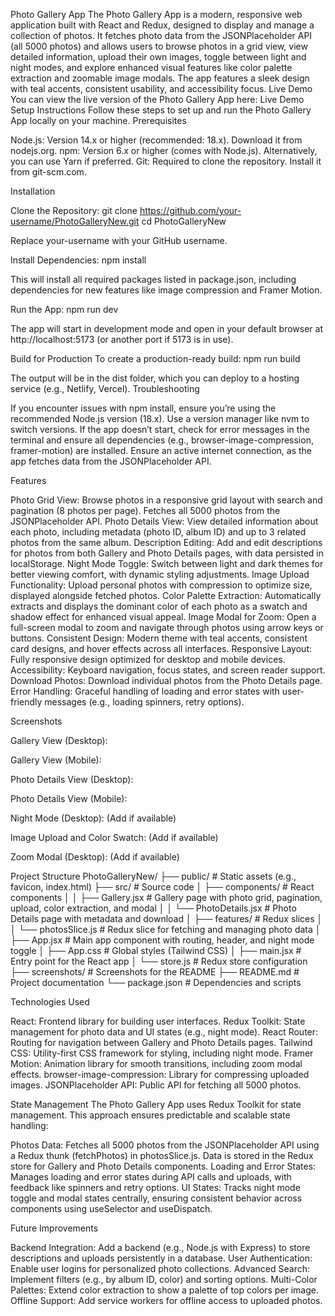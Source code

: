 Photo Gallery App
The Photo Gallery App is a modern, responsive web application built with React and Redux, designed to display and manage a collection of photos. It fetches photo data from the JSONPlaceholder API (all 5000 photos) and allows users to browse photos in a grid view, view detailed information, upload their own images, toggle between light and night modes, and explore enhanced visual features like color palette extraction and zoomable image modals. The app features a sleek design with teal accents, consistent usability, and accessibility focus.
Live Demo
You can view the live version of the Photo Gallery App here:
Live Demo
Setup Instructions
Follow these steps to set up and run the Photo Gallery App locally on your machine.
Prerequisites

Node.js: Version 14.x or higher (recommended: 18.x). Download it from nodejs.org.
npm: Version 6.x or higher (comes with Node.js). Alternatively, you can use Yarn if preferred.
Git: Required to clone the repository. Install it from git-scm.com.

Installation

Clone the Repository:
git clone https://github.com/your-username/PhotoGalleryNew.git
cd PhotoGalleryNew

Replace your-username with your GitHub username.

Install Dependencies:
npm install

This will install all required packages listed in package.json, including dependencies for new features like image compression and Framer Motion.

Run the App:
npm run dev

The app will start in development mode and open in your default browser at http://localhost:5173 (or another port if 5173 is in use).

Build for Production
To create a production-ready build:
npm run build

The output will be in the dist folder, which you can deploy to a hosting service (e.g., Netlify, Vercel).
Troubleshooting

If you encounter issues with npm install, ensure you’re using the recommended Node.js version (18.x). Use a version manager like nvm to switch versions.
If the app doesn’t start, check for error messages in the terminal and ensure all dependencies (e.g., browser-image-compression, framer-motion) are installed.
Ensure an active internet connection, as the app fetches data from the JSONPlaceholder API.

Features

Photo Grid View: Browse photos in a responsive grid layout with search and pagination (8 photos per page). Fetches all 5000 photos from the JSONPlaceholder API.
Photo Details View: View detailed information about each photo, including metadata (photo ID, album ID) and up to 3 related photos from the same album.
Description Editing: Add and edit descriptions for photos from both Gallery and Photo Details pages, with data persisted in localStorage.
Night Mode Toggle: Switch between light and dark themes for better viewing comfort, with dynamic styling adjustments.
Image Upload Functionality: Upload personal photos with compression to optimize size, displayed alongside fetched photos.
Color Palette Extraction: Automatically extracts and displays the dominant color of each photo as a swatch and shadow effect for enhanced visual appeal.
Image Modal for Zoom: Open a full-screen modal to zoom and navigate through photos using arrow keys or buttons.
Consistent Design: Modern theme with teal accents, consistent card designs, and hover effects across all interfaces.
Responsive Layout: Fully responsive design optimized for desktop and mobile devices.
Accessibility: Keyboard navigation, focus states, and screen reader support.
Download Photos: Download individual photos from the Photo Details page.
Error Handling: Graceful handling of loading and error states with user-friendly messages (e.g., loading spinners, retry options).

Screenshots

Gallery View (Desktop):

Gallery View (Mobile):

Photo Details View (Desktop):

Photo Details View (Mobile):

Night Mode (Desktop):
(Add if available)

Image Upload and Color Swatch:
(Add if available)

Zoom Modal (Desktop):
(Add if available)

Project Structure
PhotoGalleryNew/
├── public/ # Static assets (e.g., favicon, index.html)
├── src/ # Source code
│ ├── components/ # React components
│ │ ├── Gallery.jsx # Gallery page with photo grid, pagination, upload, color extraction, and modal
│ │ └── PhotoDetails.jsx # Photo Details page with metadata and download
│ ├── features/ # Redux slices
│ │ └── photosSlice.js # Redux slice for fetching and managing photo data
│ ├── App.jsx # Main app component with routing, header, and night mode toggle
│ ├── App.css # Global styles (Tailwind CSS)
│ ├── main.jsx # Entry point for the React app
│ └── store.js # Redux store configuration
├── screenshots/ # Screenshots for the README
├── README.md # Project documentation
└── package.json # Dependencies and scripts

Technologies Used

React: Frontend library for building user interfaces.
Redux Toolkit: State management for photo data and UI states (e.g., night mode).
React Router: Routing for navigation between Gallery and Photo Details pages.
Tailwind CSS: Utility-first CSS framework for styling, including night mode.
Framer Motion: Animation library for smooth transitions, including zoom modal effects.
browser-image-compression: Library for compressing uploaded images.
JSONPlaceholder API: Public API for fetching all 5000 photos.

State Management
The Photo Gallery App uses Redux Toolkit for state management. This approach ensures predictable and scalable state handling:

Photos Data: Fetches all 5000 photos from the JSONPlaceholder API using a Redux thunk (fetchPhotos) in photosSlice.js. Data is stored in the Redux store for Gallery and Photo Details components.
Loading and Error States: Manages loading and error states during API calls and uploads, with feedback like spinners and retry options.
UI States: Tracks night mode toggle and modal states centrally, ensuring consistent behavior across components using useSelector and useDispatch.

Future Improvements

Backend Integration: Add a backend (e.g., Node.js with Express) to store descriptions and uploads persistently in a database.
User Authentication: Enable user logins for personalized photo collections.
Advanced Search: Implement filters (e.g., by album ID, color) and sorting options.
Multi-Color Palettes: Extend color extraction to show a palette of top colors per image.
Offline Support: Add service workers for offline access to uploaded photos.
